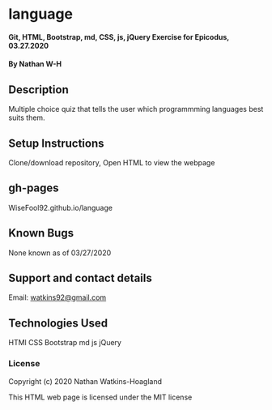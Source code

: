 # language

#### Git, HTML, Bootstrap, md, CSS, js, jQuery Exercise for Epicodus, 03.27.2020

#### By Nathan W-H

## Description

Multiple choice quiz that tells the user which programmming languages best suits them.

## Setup Instructions

Clone/download repository, Open HTML to view the webpage

## gh-pages

WiseFool92.github.io/language

## Known Bugs

None known as of 03/27/2020

## Support and contact details

Email: watkins92@gmail.com

## Technologies Used

HTMl
CSS
Bootstrap
md
js
jQuery

### License

Copyright (c) 2020 Nathan Watkins-Hoagland

This HTML web page is licensed under the MIT license
